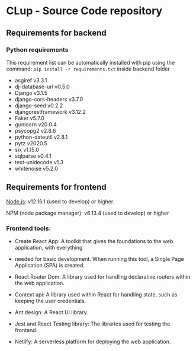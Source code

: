 # CLup - Source Code repository
## Requirements for backend
[Python]: v3.6.

[SQLite 3 Database]: v3.34.1.
### Python requirements 
This requirement list can be automatically installed with pip using the command: 
`pip install -r requirements.txt` inside backend folder
- asgiref v3.3.1
- dj-database-url v0.5.0
- Django v3.1.5
- django-cors-headers v3.7.0
- django-seed v0.2.2
- djangorestframework v3.12.2
- Faker v5.7.0
- gunicorn v20.0.4
- psycopg2 v2.8.6
- python-dateutil v2.8.1
- pytz v2020.5
- six v1.15.0
- sqlparse v0.4.1
- text-unidecode v1.3
- whitenoise v5.2.0

## Requirements for frontend
[Node.js]: v12.16.1 (used to develop) or higher.

NPM (node package manager): v6.13.4 (used to develop) or higher
### Frontend tools: 
- Create React App: A toolkit that gives the foundations to the web application, with everything 
- needed for basic development. When running this tool, a Single Page Application (SPA) is created.
- React Router Dom: A library used for handling declarative routers within the web application.
- Context api: A library used within React for handling state, such as keeping the user credentials.
- Ant design: A React UI library.
- Jest and React Testing library: The libraries used for testing the frontend.
- Netlify: A serverless platform for deploying the web application.


   [Python]: <https://www.python.org/downloads/release/python-3611/>
   [SQLite 3 Database]: <https://scribestools.readthedocs.io/en/latest/sqlite/>
   [node.js]: <https://nodejs.org/en/download/>
